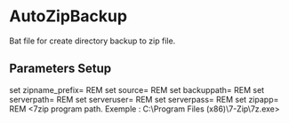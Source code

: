 # AutoZipBackup
Bat file for create directory backup to zip file.

## Parameters Setup
set zipname_prefix= REM <Zip name prefix>
set source= REM <Source Directory for backup>
set backuppath= REM <Destination Directory for keep backup file>
set serverpath= REM <Destination server path for keep backup file>
set serveruser= REM <server username for keep backup file>
set serverpass= REM <server password for keep backup file>
set zipapp= REM <7zip program path. Exemple : C:\Program Files (x86)\7-Zip\7z.exe>
